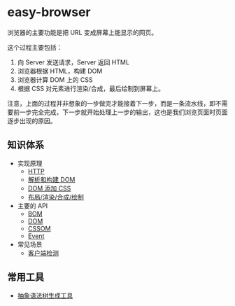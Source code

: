# easy-browser

浏览器的主要功能是把 URL 变成屏幕上能显示的网页。

这个过程主要包括：

1. 向 Server 发送请求，Server 返回 HTML
2. 浏览器根据 HTML，构建 DOM
3. 浏览器计算 DOM 上的 CSS
4. 根据 CSS 对元素进行渲染/合成，最后绘制到屏幕上。

注意，上面的过程并非想象的一步做完才能接着下一步，而是一条流水线，即不需要前一步完全完成，下一步就开始处理上一步的输出，这也是我们浏览页面时页面逐步出现的原因。

## 知识体系

- 实现原理
  - [HTTP](/Browser/实现原理-HTTP.md)
  - [解析和构建 DOM](/Browser/实现原理-解析和构建DOM.md)
  - [DOM 添加 CSS](/Browser/实现原理-DOM添加CSS.md)
  - [布局/渲染/合成/绘制](实现原理-布局-渲染-合成-绘制.md)
- 主要的 API
  - [BOM](/Browser/API-BOM.md)
  - [DOM](/Browser/API-DOM.md)
  - [CSSOM](/Browser/API-CSSOM.md)
  - [Event](/Browser/API-Event.md)
- 常见场景
  - [客户端检测](/Browser/客户端检测.md)

## 常用工具

- [抽象语法树生成工具](https://astexplorer.net/)
